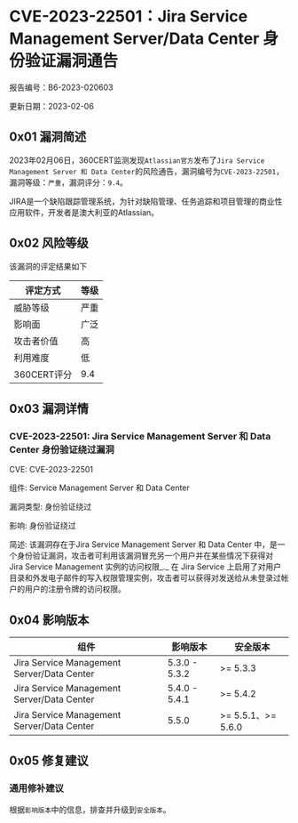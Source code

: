 # CVE-2023-22501：Jira Service Management Server/Data Center 身份验证漏洞通告

报告编号：B6-2023-020603

更新日期：2023-02-06

## 0x01  漏洞简述

2023年02月06日，360CERT监测发现`Atlassian官方`发布了`Jira Service Management Server 和 Data Center`的风险通告，漏洞编号为`CVE-2023-22501`，漏洞等级：`严重`，漏洞评分：`9.4`。

JIRA是一个缺陷跟踪管理系统，为针对缺陷管理、任务追踪和项目管理的商业性应用软件，开发者是澳大利亚的Atlassian。

## 0x02  风险等级

该漏洞的评定结果如下

| 评定方式    | 等级 |
| ----------- | ---- |
| 威胁等级    | 严重 |
| 影响面      | 广泛 |
| 攻击者价值  | 高   |
| 利用难度    | 低   |
| 360CERT评分 | 9.4  |

## 0x03  漏洞详情

### CVE-2023-22501: Jira Service Management Server 和 Data Center 身份验证绕过漏洞

CVE: CVE-2023-22501

组件: Service Management Server 和 Data Center

漏洞类型: 身份验证绕过

影响: 身份验证绕过

简述: 该漏洞存在于Jira Service Management Server 和 Data Center 中，是一个身份验证漏洞，攻击者可利用该漏洞冒充另一个用户并在某些情况下获得对 Jira Service Management 实例的访问权限_._ 在 Jira Service 上启用了对用户目录和外发电子邮件的写入权限管理实例，攻击者可以获得对发送给从未登录过帐户的用户的注册令牌的访问权限。

## 0x04  影响版本

| 组件                                       | 影响版本      | 安全版本           |
| ------------------------------------------ | ------------- | ------------------ |
| Jira Service Management Server/Data Center | 5.3.0 - 5.3.2 | >= 5.3.3           |
| Jira Service Management Server/Data Center | 5.4.0 - 5.4.1 | >= 5.4.2           |
| Jira Service Management Server/Data Center | 5.5.0         | >= 5.5.1、>= 5.6.0 |

## 0x05  修复建议

### 通用修补建议

根据`影响版本`中的信息，排查并升级到`安全版本`。